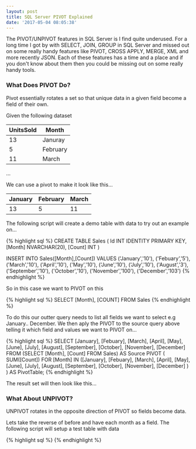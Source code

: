 ```yaml
---
layout: post
title: SQL Server PIVOT Explained
date: '2017-05-04 08:05:38'
---
```

The PIVOT/UNPIVOT features in SQL Server is I find quite underused. For a long time I got by with SELECT, JOIN, GROUP in SQL Server and missed out on some really handy features like PIVOT, CROSS APPLY, MERGE, XML and more recently JSON. Each of these features has a time and a place and if you don't know about them then you could be missing out on some really handy tools.

### What Does PIVOT Do? ###
Pivot essentially rotates a set so that unique data  in a given field become a field of their own.

Given the following dataset

| UnitsSold | Month |
| --- | --- |
| 13 | Januray |
| 5 | February |
| 11 | March | 

...

We can use a pivot to make it look like this...

| January | February | March |
| --- | --- | --- |
| 13 | 5 | 11 | 

The following script will create a demo table with data to try out an example on...

{% highlight sql %}
CREATE TABLE Sales
(
	Id INT IDENTITY PRIMARY KEY,
	[Month] NVARCHAR(20),
	[Count] INT
)

INSERT INTO Sales([Month],[Count])
VALUES
	('January','10'), 
	('Febuary','5'),
	('March','10'), 
	('April','10'), 
	('May','10'), 
	('June','10'), 
	('July','10'), 
	('August','3'), 
	('September','10'), 
	('October','10'), 
	('November','100'), 
	('December','103')
{% endhighlight %}

So in this case we want to PIVOT on this 

{% highlight sql %}
SELECT [Month], [COUNT] FROM Sales
{% endhighlight %}

To do this our outter query needs to list all fields we want to select e.g January.. December. We then aply the PIVOT to the source query above telling it which field and values we want to PIVOT on...

{% highlight sql %}
SELECT [January],
    [Febuary],
    [March],
    [April],
    [May],
    [June],
    [July],
    [August],
    [September],
    [October],
    [November],
    [December]
FROM
	(SELECT [Month], [Count] FROM Sales) AS Source
	PIVOT
	(
		SUM([Count])
		FOR [Month] IN ([January], [Febuary], [March], [April], [May], [June],
			[July], [August], [September], [October], [November], [December]
					   )
	) AS PivotTable;
{% endhighlight %}

The result set will then look like this...

### What About UNPIVOT? ###
UNPIVOT rotates in the opposite direction of PIVOT so fields become data.

Lets take the reverse of before and have each month as a field. The following script will setup a test table with data

{% highlight sql %}
{% endhighlight %}
